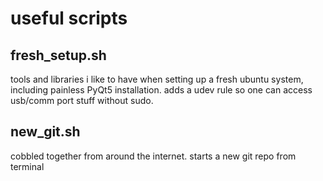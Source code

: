 # useful scripts

## fresh_setup.sh
tools and libraries i like to have when setting up a fresh ubuntu system, including painless PyQt5 installation. adds a udev rule so one can access usb/comm port stuff without sudo.

## new_git.sh
cobbled together from around the internet. starts a new git repo from terminal

